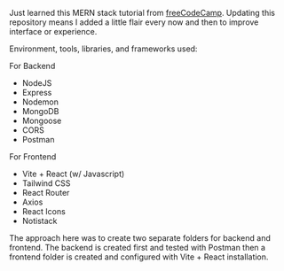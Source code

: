 Just learned this MERN stack tutorial from [freeCodeCamp](https://www.youtube.com/watch?v=-42K44A1oMA).
Updating this repository means I added a little flair every now and then to improve interface or experience.

Environment, tools, libraries, and frameworks used:

For Backend
- NodeJS
- Express
- Nodemon
- MongoDB
- Mongoose
- CORS
- Postman

For Frontend
- Vite + React (w/ Javascript)
- Tailwind CSS
- React Router
- Axios
- React Icons
- Notistack

The approach here was to create two separate folders for backend and frontend. The backend is created first and tested with Postman then a frontend folder is created and configured with Vite + React installation.
